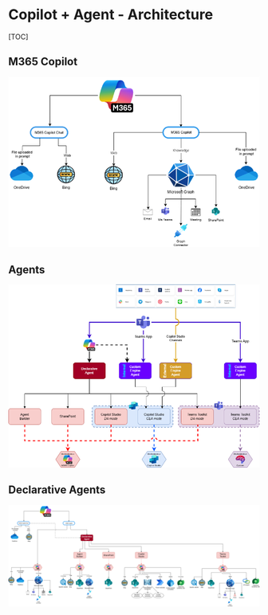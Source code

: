 # Copilot + Agent - Architecture
[TOC]

## M365 Copilot
![Copilot_Agent-Architecture-M365 Copilot.drawio](img/Copilot_Agent-Architecture-M365Copilot.drawio.png)

## Agents
![Copilot_Agent-Architecture-Agents.drawio](img/Copilot_Agent-Architecture-Agents.drawio.png)

## Declarative Agents
![Copilot_Agent-Architecture-Declarative Agent.drawio](img/Copilot_Agent-Architecture-DeclarativeAgent.drawio.png)
